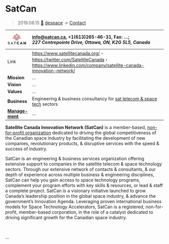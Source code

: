 # SatCan
> 2019.08.15 [🚀](../index/index.md) [despace](index.md) → [Contact](contact.md)

|[![](f/con/s/satcan_logo1_thumb.jpg)](f/con/s/satcan_logo1.png)|<info@satcan.ca>, +1(613)265-46-31, Fax: …;<br> *227 Centrepointe Drive, Ottawa, ON, K2G 5L5, Canada*|
|:--|:--|
|Link|<https://www.satellitecanada.org/>・ <https://twitter.com/SatelliteCanada>・ <https://www.linkedin.com/company/satellite-canada-innovation-network/>|
|**Mission**|…|
|**Vision**|…|
|**Values**|…|
|**Business**|Engineering & business consultancy for [sat telecom & space tech](sc.md) sectors|
|**[Manage-<br>ment](mgmt.md)**|…|

**Satellite Canada Innovation Network (SatCan)** is a member-based, [non-for-profit organization](nonprof_org.md) dedicated to driving the global competitiveness of the Canadian space industry by facilitating the development of new companies, revolutionary products, & disruptive services with the speed & success of industry.

SatCan is an engineering & business services organization offering extensive support to companies in the satellite telecom & space technology sectors. Through our extensive network of contacts & consultants, & our depth of experience across multiple business & engineering disciplines, SatCan can help you gain access to space technology programs, complement your program efforts with key skills & resources, or lead & staff a complete project. SatCan is a visionary initiative launched to grow Canada’s leadership position in the global space industry, & advance the government’s Innovation Agenda. Leveraging proven international business models for Space Technology Accelerators, SatCan is a registered, non-for-profit, member-based corporation, in the role of a catalyst dedicated to driving significant growth for the Canadian space industry.

<p style="page-break-after:always"> </p>

…
